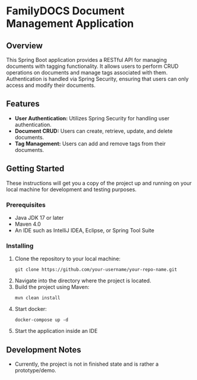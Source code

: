# FamilyDOCS Document Management Application

## Overview

This Spring Boot application provides a RESTful API for managing documents with tagging functionality. It allows users to perform CRUD operations on documents and manage tags associated with them. Authentication is handled via Spring Security, ensuring that users can only access and modify their documents.

## Features

- **User Authentication:** Utilizes Spring Security for handling user authentication.
- **Document CRUD:** Users can create, retrieve, update, and delete documents.
- **Tag Management:** Users can add and remove tags from their documents.

## Getting Started

These instructions will get you a copy of the project up and running on your local machine for development and testing purposes.

### Prerequisites

- Java JDK 17 or later
- Maven 4.0
- An IDE such as IntelliJ IDEA, Eclipse, or Spring Tool Suite

### Installing

1. Clone the repository to your local machine:
   ```
   git clone https://github.com/your-username/your-repo-name.git
   ```
2. Navigate into the directory where the project is located.
3. Build the project using Maven:
   ```
   mvn clean install
   ```
4. Start docker:
   ```
   docker-compose up -d
   ```
5. Start the application inside an IDE

## Development Notes

- Currently, the project is not in finished state and is rather a prototype/demo.

